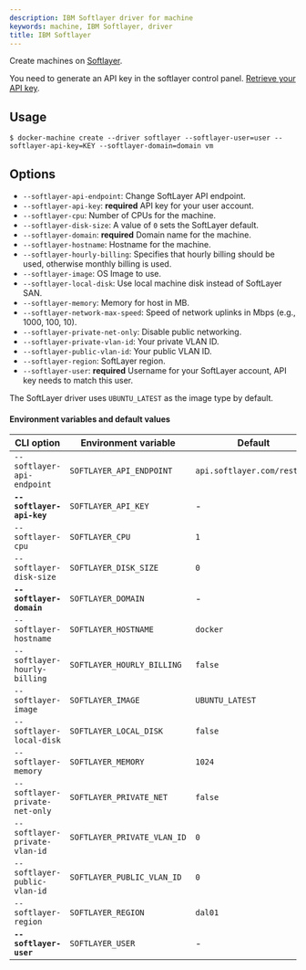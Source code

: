 ```yaml
---
description: IBM Softlayer driver for machine
keywords: machine, IBM Softlayer, driver
title: IBM Softlayer
---
```


Create machines on [Softlayer](http://softlayer.com).

You need to generate an API key in the softlayer control panel.
[Retrieve your API key](http://knowledgelayer.softlayer.com/procedure/retrieve-your-api-key).

## Usage

    $ docker-machine create --driver softlayer --softlayer-user=user --softlayer-api-key=KEY --softlayer-domain=domain vm

## Options

-   `--softlayer-api-endpoint`: Change SoftLayer API endpoint.
-   `--softlayer-api-key`: **required** API key for your user account.
-   `--softlayer-cpu`: Number of CPUs for the machine.
-   `--softlayer-disk-size`: A value of `0` sets the SoftLayer default.
-   `--softlayer-domain`: **required** Domain name for the machine.
-   `--softlayer-hostname`: Hostname for the machine.
-   `--softlayer-hourly-billing`: Specifies that hourly billing should be used, otherwise monthly billing is used.
-   `--softlayer-image`: OS Image to use.
-   `--softlayer-local-disk`: Use local machine disk instead of SoftLayer SAN.
-   `--softlayer-memory`: Memory for host in MB.
-   `--softlayer-network-max-speed`: Speed of network uplinks in Mbps (e.g., 1000, 100, 10).
-   `--softlayer-private-net-only`: Disable public networking.
-   `--softlayer-private-vlan-id`: Your private VLAN ID.
-   `--softlayer-public-vlan-id`: Your public VLAN ID.
-   `--softlayer-region`: SoftLayer region.
-   `--softlayer-user`: **required** Username for your SoftLayer account, API key needs to match this user.

The SoftLayer driver uses `UBUNTU_LATEST` as the image type by default.

#### Environment variables and default values

| CLI option                     | Environment variable        | Default                     |
| ------------------------------ | --------------------------- | --------------------------- |
| `--softlayer-api-endpoint`     | `SOFTLAYER_API_ENDPOINT`    | `api.softlayer.com/rest/v3` |
| **`--softlayer-api-key`**      | `SOFTLAYER_API_KEY`         | -                           |
| `--softlayer-cpu`              | `SOFTLAYER_CPU`             | `1`                         |
| `--softlayer-disk-size`        | `SOFTLAYER_DISK_SIZE`       | `0`                         |
| **`--softlayer-domain`**       | `SOFTLAYER_DOMAIN`          | -                           |
| `--softlayer-hostname`         | `SOFTLAYER_HOSTNAME`        | `docker`                    |
| `--softlayer-hourly-billing`   | `SOFTLAYER_HOURLY_BILLING`  | `false`                     |
| `--softlayer-image`            | `SOFTLAYER_IMAGE`           | `UBUNTU_LATEST`             |
| `--softlayer-local-disk`       | `SOFTLAYER_LOCAL_DISK`      | `false`                     |
| `--softlayer-memory`           | `SOFTLAYER_MEMORY`          | `1024`                      |
| `--softlayer-private-net-only` | `SOFTLAYER_PRIVATE_NET`     | `false`                     |
| `--softlayer-private-vlan-id`  | `SOFTLAYER_PRIVATE_VLAN_ID` | `0`                         |
| `--softlayer-public-vlan-id`   | `SOFTLAYER_PUBLIC_VLAN_ID`  | `0`                         |
| `--softlayer-region`           | `SOFTLAYER_REGION`          | `dal01`                     |
| **`--softlayer-user`**         | `SOFTLAYER_USER`            | -                           |

